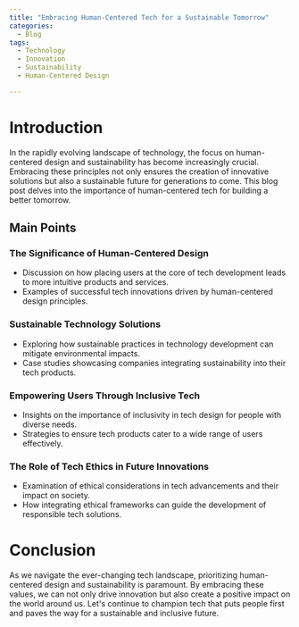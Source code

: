 ```yaml
---
title: "Embracing Human-Centered Tech for a Sustainable Tomorrow"
categories:
  - Blog
tags:
  - Technology
  - Innovation
  - Sustainability
  - Human-Centered Design

---
```


# Introduction
In the rapidly evolving landscape of technology, the focus on human-centered design and sustainability has become increasingly crucial. Embracing these principles not only ensures the creation of innovative solutions but also a sustainable future for generations to come. This blog post delves into the importance of human-centered tech for building a better tomorrow.

## Main Points
### The Significance of Human-Centered Design
- Discussion on how placing users at the core of tech development leads to more intuitive products and services.
- Examples of successful tech innovations driven by human-centered design principles.

### Sustainable Technology Solutions
- Exploring how sustainable practices in technology development can mitigate environmental impacts.
- Case studies showcasing companies integrating sustainability into their tech products.

### Empowering Users Through Inclusive Tech
- Insights on the importance of inclusivity in tech design for people with diverse needs.
- Strategies to ensure tech products cater to a wide range of users effectively.

### The Role of Tech Ethics in Future Innovations
- Examination of ethical considerations in tech advancements and their impact on society.
- How integrating ethical frameworks can guide the development of responsible tech solutions.

# Conclusion
As we navigate the ever-changing tech landscape, prioritizing human-centered design and sustainability is paramount. By embracing these values, we can not only drive innovation but also create a positive impact on the world around us. Let's continue to champion tech that puts people first and paves the way for a sustainable and inclusive future.